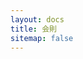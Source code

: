 ```yaml
---
layout: docs
title: 会則
sitemap: false
---
```

<script>document.location.href = '/rules/constitution.html' + document.location.hash;</script>
